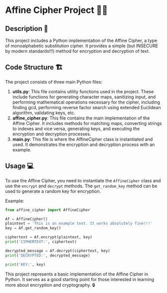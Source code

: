 # Affine Cipher Project 👨‍💻

## Description 📝

This project includes a Python implementation of the Affine Cipher, a type of monoalphabetic substitution cipher. It provides a simple (but INSECURE by modern standards!!!) method for encryption and decryption of text.

## Code Structure 🏗️

The project consists of three main Python files:

1. **utils.py**: This file contains utility functions used in the project. These include functions for generating character maps, sanitizing input, and performing mathematical operations necessary for the cipher, including finding gcd, performing reverse factor search using extended Euclidean algorithm, validating keys, etc. 
2. **affine_cipher.py**: This file contains the main implementation of the Affine Cipher. It includes methods for matching maps, converting strings to indexes and vice versa, generating keys, and executing the encryption and decryption processes.
3. **main.py**: This file is where the AffineCipher class is instantiated and used. It demonstrates the encryption and decryption process with an example.

## Usage 💻

To use the Affine Cipher, you need to instantiate the `AffineCipher` class and use the `encrypt` and `decrypt` methods. The `get_random_key` method can be used to generate a random key for encryption.

Example:

```python
from affine_cipher import AffineCipher

Af = AffineCipher()
plaintext = 'This is an example text. It works absolutely fine!!!'
key = Af.get_random_key()

ciphertext = Af.encrypt(plaintext, key)
print('CIPHERTEXT:', ciphertext)

decrypted_message = Af.decrypt(ciphertext, key)
print('DECRYPTED:', decrypted_message)

print('KEY:', key)

```

This project represents a basic implementation of the Affine Cipher in Python. It serves as a good starting point for those interested in learning more about encryption and cryptography. 🔒
